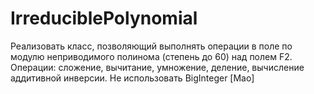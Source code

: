 # IrreduciblePolynomial

Реализовать класс, позволяющий выполнять операции в поле по модулю неприводимого полинома (степень до 60) над полем F2. Операции: сложение, вычитание, умножение, деление, вычисление аддитивной инверсии. Не использовать BigInteger [Мао]
